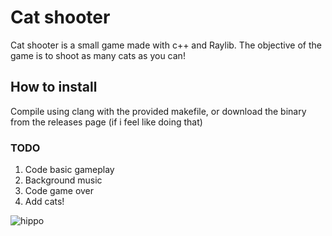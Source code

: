 # Cat shooter 
Cat shooter is a small game made with c++ and Raylib.
The objective of the game is to shoot as many cats as you can!
## How to install
Compile using clang with the provided makefile, or download the binary from the releases page (if i feel like doing that)

### TODO
1. Code basic gameplay
2. Background music 
3. Code game over
4. Add cats!

![hippo](https://media.tenor.com/qJRMLPlR3_8AAAAi/maxwell-cat.gif)